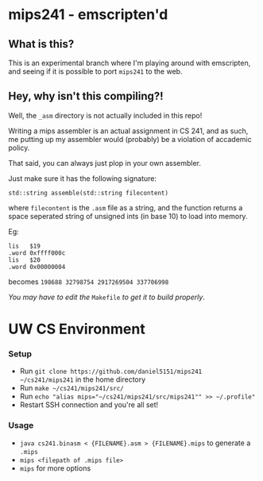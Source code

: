 # mips241 - emscripten'd

## What is this?

This is an experimental branch where I'm playing around with emscripten, and
seeing if it is possible to port `mips241` to the web.

## Hey, why isn't this compiling?!

Well, the `_asm` directory is not actually included in this repo!

Writing a mips assembler is an actual assignment in CS 241, and as such, me
putting up my assembler would (probably) be a violation of accademic policy.

That said, you can always just plop in your own assembler.

Just make sure it has the following signature:

`std::string assemble(std::string filecontent)`

where `filecontent` is the `.asm` file as a string, and the function returns a
space seperated string of unsigned ints (in base 10) to load into memory.

Eg:

```
lis   $19
.word 0xffff000c
lis   $20
.word 0x00000004
```

becomes `198688 32798754 2917269504 337706998`

_You may have to edit the_ `Makefile` _to get it to build properly_.

# UW CS Environment

### Setup
* Run `git clone https://github.com/daniel5151/mips241 ~/cs241/mips241` in the home directory
* Run `make ~/cs241/mips241/src/`
* Run `echo "alias mips="~/cs241/mips241/src/mips241"" >> ~/.profile"`
* Restart SSH connection and you're all set!

### Usage
* `java cs241.binasm < {FILENAME}.asm > {FILENAME}.mips` to generate a `.mips`
* `mips <filepath of .mips file>`
* `mips` for more options

